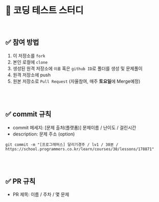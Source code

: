 # 📝 코딩 테스트 스터디

<br />

## ✅ 참여 방법

1. 이 저장소를 `fork`
2. 본인 로컬에 `clone`
3. 생성된 원격 저장소에 `이름` 혹은 `github ID`로 폴더를 생성 및 문제풀이
4. 원격 저장소에 push
5. 원본 저장소로 `Pull Request` (자율참여, 매주 **토요일**에 Merge예정)

<br />
<br />

## ✅ commit 규칙

- commit 메세지: [문제 출처(플랫폼)] 문제이름 / 난이도 / 걸린시간
- description: 문제 주소 (option)

```
git commit -m "[프로그래머스] 달리기경주 / lv1 / 30분 / https://school.programmers.co.kr/learn/courses/30/lessons/178871"
```

<br />
<br />

## ✅ PR 규칙

- PR 제목: 이름 / 주차 / 몇 문제
